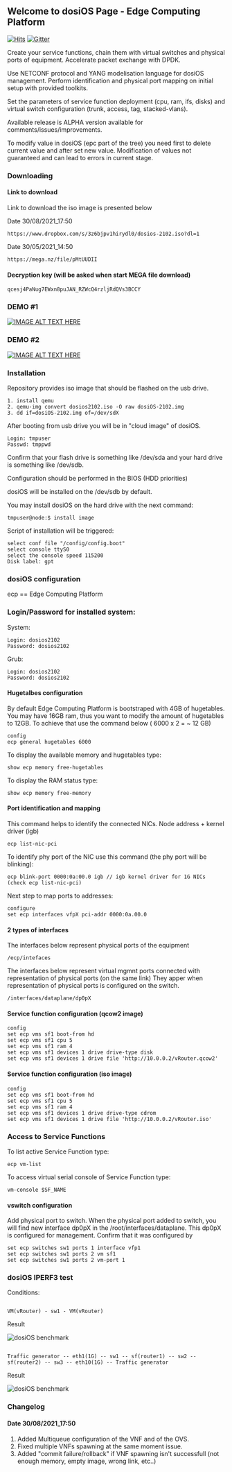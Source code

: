 ## Welcome to dosiOS Page - Edge Computing Platform

[![Hits](https://hits.seeyoufarm.com/api/count/incr/badge.svg?url=http%3A%2F%2Fdosios.shytyi.net&count_bg=%2379C83D&title_bg=%23555555&icon=&icon_color=%23E7E7E7&title=hits&edge_flat=false)](https://hits.seeyoufarm.com)
[![Gitter](https://badges.gitter.im/dmytroshytyi/dosiOS.svg)](https://gitter.im/dmytroshytyi/dosiOS?utm_source=badge&utm_medium=badge&utm_campaign=pr-badge)

Create your service functions, chain them with virtual switches and physical ports of equipment. Accelerate packet exchange with DPDK.

Use NETCONF protocol and YANG modelisation language for dosiOS management. Perform identification and physical port mapping on initial setup with provided toolkits.

Set the parameters of service function deployment (cpu, ram, ifs, disks) and virtual switch configuration (trunk, access, tag, stacked-vlans).


Available release is ALPHA version available for comments/issues/improvements.

To modify value in dosiOS (epc part of the tree) you need first to delete current value and after set new value. Modification of values not guaranteed and can lead to errors in current stage.

### Downloading

#### Link to download

Link to download the iso image is presented below

Date 30/08/2021_17:50

```
https://www.dropbox.com/s/3z6bjpv1hirydl0/dosios-2102.iso?dl=1
```

Date 30/05/2021_14:50
```
https://mega.nz/file/pMtUUDII
```

#### Decryption key (will be asked when start MEGA file download)

```
qcesj4PaNug7EWxn8puJAN_RZWcQ4rzljRdQVs3BCCY
```

### DEMO #1

[![IMAGE ALT TEXT HERE](https://img.youtube.com/vi/pRe4JbJ_eOI/0.jpg)](https://www.youtube.com/watch?v=pRe4JbJ_eOI)

### DEMO #2 

[![IMAGE ALT TEXT HERE](https://www.youtube.com/watch?v=T1cC2j_oey4)](https://www.youtube.com/watch?v=T1cC2j_oey4)

### Installation
 
Repository provides iso image that should be flashed on the usb drive.
 
```
1. install qemu
2. qemu-img convert dosios2102.iso -O raw dosiOS-2102.img
3. dd if=dosiOS-2102.img of=/dev/sdX
```

After booting from usb drive you will be in "cloud image" of dosiOS.

```
Login: tmpuser
Passwd: tmppwd
```

Confirm that your flash drive is something like /dev/sda and your hard drive is something like /dev/sdb.

Configuration should be performed in the BIOS (HDD priorities)

dosiOS will be installed on the /dev/sdb by default.

You may install dosiOS on the hard drive with the next command:

```
tmpuser@node:$ install image
```

Script of installation will be triggered:

```
select conf file "/config/config.boot"
select console ttyS0
select the console speed 115200
Disk label: gpt
```

### dosiOS configuration

ecp == Edge Computing Platform

### Login/Password for installed system:

System:

```
Login: dosios2102
Password: dosios2102
```

Grub:

```
Login: dosios2102
Password: dosios2102
```

#### Hugetalbes configuration

By default Edge Computing Platform is bootstraped with 4GB of hugetables. 
You may have 16GB ram, thus you want to modify the amount of hugetables to 12GB.
To achieve that use the command below ( 6000 x 2 = ~ 12 GB)

```
config 
ecp general hugetables 6000
```

To display the available memory and hugetables type:

```
show ecp memory free-hugetables
```

To display the RAM status type:

```
show ecp memory free-memory
```


#### Port identification and mapping

This command helps to identify the connected NICs. Node address + kernel driver (igb)

```
ecp list-nic-pci
```

To identify phy port of the NIC use this command (the phy port will be blinking):

```
ecp blink-port 0000:0a:00.0 igb // igb kernel driver for 1G NICs (check ecp list-nic-pci)
```

Next step to map ports to addresses:

```
configure
set ecp interfaces vfpX pci-addr 0000:0a.00.0
```

#### 2 types of interfaces

The interfaces below represent physical ports of the equipment 
```
/ecp/intefaces
```

The interfaces below represent virtual mgmnt ports connected with representation of physical ports (on the same link) 
They apper when representation of physical ports is configured on the switch. 

```
/interfaces/dataplane/dp0pX
```

#### Service function configuration (qcow2 image)

```
config
set ecp vms sf1 boot-from hd
set ecp vms sf1 cpu 5
set ecp vms sf1 ram 4
set ecp vms sf1 devices 1 drive drive-type disk
set ecp vms sf1 devices 1 drive file 'http://10.0.0.2/vRouter.qcow2'
```

#### Service function configuration (iso image)

```
config
set ecp vms sf1 boot-from hd
set ecp vms sf1 cpu 5
set ecp vms sf1 ram 4
set ecp vms sf1 devices 1 drive drive-type cdrom
set ecp vms sf1 devices 1 drive file 'http://10.0.0.2/vRouter.iso'
```

### Access to Service Functions

To list active Service Function type:

```
ecp vm-list
```

To access virtual serial console of Service Function type:

```
vm-console $SF_NAME
```

#### vswitch configuration

Add physical port to switch. When the physical port added to switch, you will find new interface dp0pX in the /root/interfaces/dataplane. 
This dp0pX is configured for management. Confirm that it was configured by 

```
set ecp switches sw1 ports 1 interface vfp1
set ecp switches sw1 ports 2 vm sf1
set ecp switches sw1 ports 2 vm-port 1
```

### dosiOS IPERF3 test

Conditions:

```

VM(vRouter) - sw1 - VM(vRouter)
```

Result

![dosiOS benchmark](https://github.com/dmytroshytyi/dosiOS-uCPE/blob/main/dosiOS-VM-to-VM-performance.png?raw=true)



```

Traffic generator -- eth1(1G) -- sw1 -- sf(router1) -- sw2 -- sf(router2) -- sw3 -- eth10(1G) -- Traffic generator
```

Result 

![dosiOS benchmark](https://github.com/dmytroshytyi/dosiOS/blob/main/dosiOS-bench.PNG?raw=true)


### Changelog

#### Date 30/08/2021_17:50

1. Added Multiqueue configuration of the VNF and of the OVS.
2. Fixed multiple VNFs spawning at the same moment issue.
3. Added "commit failure/rollback" if VNF spawning isn't successfull (not enough memory, empty image, wrong link, etc..) 
